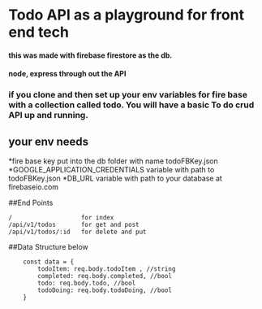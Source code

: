 # Todo API as a playground for front end tech

#### this was made with firebase firestore as the db. 
#### node, express through out the API

### if you clone and then set up your env variables for fire base with a collection called todo. You will have a basic To do crud API up and running.

## your env needs
*fire base key put into the db folder with name todoFBKey.json
*GOOGLE_APPLICATION_CREDENTIALS variable with path to todoFBKey.json
*DB_URL variable with path to your database at firebaseio.com

##End Points

    /                   for index
    /api/v1/todos       for get and post
    /api/v1/todos/:id   for delete and put

##Data Structure below

```
    const data = {
        todoItem: req.body.todoItem , //string
        completed: req.body.completed, //bool
        todo: req.body.todo, //bool
        todoDoing: req.body.todoDoing, //bool 
    }
```
